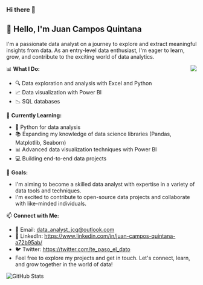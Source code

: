 ### Hi there 👋
## 👋 Hello, I'm Juan Campos Quintana

I'm a passionate data analyst on a journey to explore and extract meaningful insights from data. As an entry-level data enthusiast, I'm eager to learn, grow, and contribute to the exciting world of data analytics.


  <img align="right" src="https://github.com/rajput2107/rajput2107/blob/master/Assets/Developer.gif"/>

📊 **What I Do:**
- 🔍 Data exploration and analysis with Excel and Python
- 📈 Data visualization with Power BI
- 📉 SQL databases


🌱 **Currently Learning:**
- 🐍 Python for data analysis
- 📚 Expanding my knowledge of data science libraries (Pandas, Matplotlib, Seaborn)
- 📊 Advanced data visualization techniques with Power BI
- 💻 Building end-to-end data projects


🚀 **Goals:**
- I'm aiming to become a skilled data analyst with expertise in a variety of data tools and techniques.
- I'm excited to contribute to open-source data projects and collaborate with like-minded individuals.

📫 **Connect with Me:**
- 📧 Email: data_analyst_jcq@outlook.com
- 💼 LinkedIn: https://www.linkedin.com/in/juan-campos-quintana-a72b95ab/
- 🐦 Twitter: https://twitter.com/te_paso_el_dato
- Feel free to explore my projects and get in touch. Let's connect, learn, and grow together in the world of data!

![GitHub Stats](https://github-readme-stats.vercel.app/api?username=YourUsername&show_icons=true)



